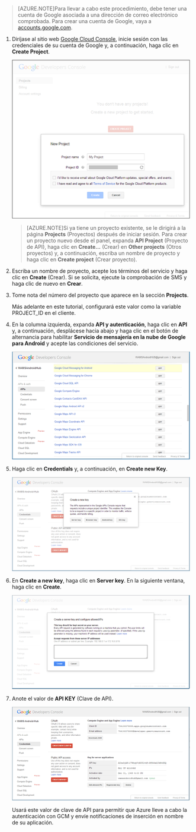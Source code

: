 

>[AZURE.NOTE]Para llevar a cabo este procedimiento, debe tener una cuenta de Google asociada a una dirección de correo electrónico comprobada. Para crear una cuenta de Google, vaya a <a href="http://go.microsoft.com/fwlink/p/?LinkId=268302" target="_blank">accounts.google.com</a>.


1. Diríjase al sitio web <a href="http://cloud.google.com/console" target="_blank">Google Cloud Console</a>, inicie sesión con las credenciales de su cuenta de Google y, a continuación, haga clic en **Create Project**.

   	![](./media/notification-hubs-android-get-started/mobile-services-google-new-project.png)

	>[AZURE.NOTE]Si ya tiene un proyecto existente, se le dirigirá a la página <strong>Projects</strong> (Proyectos) después de iniciar sesión. Para crear un proyecto nuevo desde el panel, expanda <strong>API Project</strong> (Proyecto de API), haga clic en <strong>Create...</strong> (Crear) en <strong>Other projects</strong> (Otros proyectos) y, a continuación, escriba un nombre de proyecto y haga clic en <strong>Create project</strong> (Crear proyecto).

2. Escriba un nombre de proyecto, acepte los términos del servicio y haga clic en **Create** (Crear). Si se solicita, ejecute la comprobación de SMS y haga clic de nuevo en **Crear**.

3. Tome nota del número del proyecto que aparece en la sección **Projects**.

	Más adelante en este tutorial, configurará este valor como la variable PROJECT_ID en el cliente.

4. En la columna izquierda, expanda **API y autenticación**, haga clic en **API** y, a continuación, desplácese hacia abajo y haga clic en el botón de alternancia para habilitar **Servicio de mensajería en la nube de Google para Android** y acepte las condiciones del servicio.

	![](./media/notification-hubs-android-get-started/mobile-services-google-enable-GCM.png)

5. Haga clic en **Credentials** y, a continuación, en **Create new Key**.

   	![](./media/notification-hubs-android-get-started/mobile-services-google-create-server-key.png)

6. En **Create a new key**, haga clic en **Server key**. En la siguiente ventana, haga clic en **Create**.

   	![](./media/notification-hubs-android-get-started/mobile-services-google-create-server-key2.png)

7. Anote el valor de **API KEY** (Clave de API).

   	![](./media/notification-hubs-android-get-started/mobile-services-google-create-server-key3.png)

	Usará este valor de clave de API para permitir que Azure lleve a cabo la autenticación con GCM y envíe notificaciones de inserción en nombre de su aplicación.

<!---HONumber=July15_HO4-->